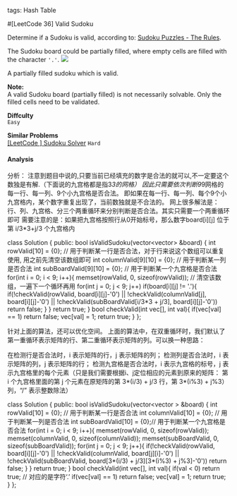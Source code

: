 tags: Hash Table

#[LeetCode 36] Valid Sudoku

Determine if a Sudoku is valid, according to: [Sudoku Puzzles - The Rules](http://sudoku.com.au/TheRules.aspx).

The Sudoku board could be partially filled, where empty cells are filled with the character `'.'`.
![](http://upload.wikimedia.org/wikipedia/commons/thumb/f/ff/Sudoku-by-L2G-20050714.svg/250px-Sudoku-by-L2G-20050714.svg.png)

A partially filled sudoku which is valid.

**Note:**  
A valid Sudoku board (partially filled) is not necessarily solvable. Only the filled cells need to be validated.

**Diffculty**  
`Easy`

**Similar Problems**  
[[LeetCode ] Sudoku Solver]() `Hard`


#### Analysis


分析：
注意到题目中说的,只要当前已经填充的数字是合法的就可以,不一定要这个数独是有解.（下面说的九宫格都是指3*3的网格）
因此只需要依次判断9*9网格的每一行、每一列、9个小九宫格是否合法。
即如果在每一行、每一列、每个9个小九宫格内，某个数字重复出现了，当前数独就是不合法的。
网上很多解法是：行、列、九宫格、分三个两重循环来分别判断是否合法。其实只需要一个两重循环即可
需要注意的是：如果把九宫格按照行从0开始标号，那么数字board[i][j] 位于第 i/3*3+j/3 个九宫格内

class Solution {
public:
    bool isValidSudoku(vector<vector<char>> &board) {
        int rowValid[10] = {0}; // 用于判断某一行是否合法，对于行来说这个数组可以重复使用, 用之前先清空该数组即可
        int columnValid[9][10] = {0}; // 用于判断某一列是否合法
        int subBoardValid[9][10] = {0}; // 用于判断某一个九宫格是否合法
        for(int i = 0; i < 9; i++){
            memset(rowValid, 0, sizeof(rowValid)); // 清空该数组，一遍下一个循环再用
            for(int j = 0; j < 9; j++)
                if(board[i][j] != '.'){
                    if(!checkValid(rowValid, board[i][j]-'0') ||
                       !checkValid(columnValid[j], board[i][j]-'0') ||
                       !checkValid(subBoardValid[i/3*3 + j/3], board[i][j]-'0'))
                       return false;
                }
        }
        return true;
    }
    bool checkValid(int vec[], int val){
        if(vec[val] == 1) return false;
        vec[val] = 1;
        return true;
    }
};

针对上面的算法，还可以优化空间。
上面的算法中，在双重循环时，我们默认了第一重循环表示矩阵的行、第二重循环表示矩阵的列。可以换一种思路：

在检测行是否合法时，i 表示矩阵的行，j 表示矩阵的列；
检测列是否合法时，i 表示矩阵的列，j 表示矩阵的行；
检测九宫格是否合法时，i 表示九宫格的标号，j 表示九宫格里的每个元素（只是我们需要根据i、j定位相应的元素到原来的矩阵：
第 i 个九宫格里面的第 j 个元素在原矩阵的第 3*(i/3) + j/3 行，第 3*(i%3) + j%3）列，“/” 表示整数除法）

class Solution {
public:
    bool isValidSudoku(vector<vector<char> > &board) {
        int rowValid[10] = {0};		// 用于判断某一行是否合法
        int columnValid[10] = {0};	// 用于判断某一列是否合法
        int subBoardValid[10] = {0};// 用于判断某一个九宫格是否合法
        for(int i = 0; i < 9; i++){
            memset(rowValid, 0, sizeof(rowValid));
            memset(columnValid, 0, sizeof(columnValid));
            memset(subBoardValid, 0, sizeof(subBoardValid));
            for(int j = 0; j < 9; j++){
                if(!checkValid(rowValid, board[i][j]-'0') ||
                   !checkValid(columnValid, board[j][i]-'0') ||
                   !checkValid(subBoardValid, board[3*(i/3) + j/3][3*(i%3) + j%3]-'0'))
                   return false;
            }
        }
        return true;
    }
    bool checkValid(int vec[], int val){
        if(val < 0) return true; // 对应的是字符‘.’
        if(vec[val] == 1) return false;
        vec[val] = 1;
        return true;
    }
};